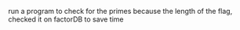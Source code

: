 run a program to check for the primes
because the length of the flag, checked it on factorDB to save time